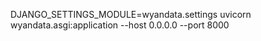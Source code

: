 DJANGO_SETTINGS_MODULE=wyandata.settings uvicorn wyandata.asgi:application --host 0.0.0.0 --port 8000 

